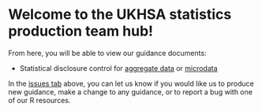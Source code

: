 # Welcome to the UKHSA statistics production team hub! 

From here, you will be able to view our guidance documents:

* Statistical disclosure control for [aggregate data](https://htmlpreview.github.io/?https://github.com/UKHSA-Statistics-Production/guidance-and-resources/blob/main/Disclosure%20control/Disclosure-control-for-aggregate-data.html) or [microdata](https://htmlpreview.github.io/?https://github.com/UKHSA-Statistics-Production/guidance-and-resources/blob/main/Disclosure%20control/Disclosure-control-for-microdata.html) 

In the [issues tab](https://github.com/UKHSA-Statistics-Production/guidance-and-resources/issues/new/choose) above, you can let us know if you would like us to produce new guidance, make a change to any guidance, or to report a bug with one of our R resources. 
